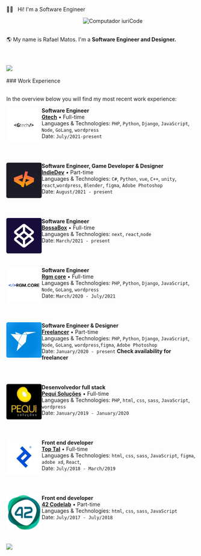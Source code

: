 🖖🏼 &nbsp; Hi! I'm a Software Engineer 

<img src="https://raw.githubusercontent.com/MicaelliMedeiros/micaellimedeiros/master/image/computer-illustration.png" min-width="200px" max-width="200px" width="300px" align="right" alt="Computador iuriCode">
<br>
<br>
<p align="left"> 
  🌎 My name is Rafael Matos. I'm a <strong>Software Engineer and Designer.</strong><br>
</p>
<br>
<br>
<img  src="https://github-readme-streak-stats.herokuapp.com?user=rafaelmatostj&theme=midnight-purple" style="max-width:100%;" width="430" align="middle">

<br>
<br>
### Work Experience
<br><br>

In the overview below you will find my most recent work experience:

[<img align="left" height="94px" width="94px" alt="Gtech" src="work/gtech.png"/>](#/)

**Software Engineer** \
[**Gtech**](#) • Full-time \
Languages & Technologies: `PHP`, `Python`, `Django`, `JavaScript`, `Node`, `GoLang`, `wordpress`\
Date: `July/2021-present`	

<br/><br/>

[<img align="left" height="94px" width="94px" alt="Gtech" src="work/devindie.png"/>](#/)

**Software Engineer, Game Developer & Designer** \
[**IndieDev**](https://rafael.cf) • Part-time \
Languages & Technologies: `C#`, `Python`, `vue`, `C++`, `unity`, `react`,`wordpress`, `Blender`, `figma`, `Adobe Photoshop` \
Date: `August/2021 - present`

<br/><br/>

[<img align="left" height="94px" width="94px" alt="Gtech" src="work/bossabox.png"/>](#/)

**Software Engineer** \
[**BossaBox**](https://bossabox.com/para-empresas) • Full-time \
Languages & Technologies: `next`, `react`,`node` \
Date: `March/2021 - present`

<br/><br/>

[<img align="left" height="94px" width="94px" alt="Gtech" src="work/regmcore.png"/>](#/)

**Software Engineer** \
[**Rgm core**](https://rgmcore.cf) • Full-time \
Languages & Technologies: `PHP`, `Python`, `Django`, `JavaScript`, `Node`, `GoLang`, `wordpress` \
Date: `March/2020 - July/2021`

<br/><br/>

[<img align="left" height="94px" width="94px" alt="Gtech" src="work/freelancer.png"/>](#/)

**Software Engineer & Designer** \
[**Freelancer**](#) • Part-time\
Languages & Technologies: `PHP`, `Python`, `Django`, `JavaScript`, `Node`, `GoLang`, `wordpress`,`figma`, `Adobe Photoshop` \
Date: `January/2020 - present` **Check availability for freelancer**

<br/><br/>

[<img align="left" height="94px" width="94px" alt="Gtech" src="work/pequi.png"/>](#/)

**Desenvolvedor full stack** \
[**Pequi Soluções**](https://github.com/PequiSolucoes) • Full-time \
Languages & Technologies: `PHP`, `html`, `css`, `sass`, `JavaScript`,  `wordpress` \
Date: `January/2019 - January/2020`

<br/><br/>

[<img align="left" height="94px" width="94px" alt="Gtech" src="work/toptal.png"/>](#/)

**Front end developer** \
[**Top Tal**](https://www.toptal.com) • Full-time \
Languages & Technologies: `html`, `css`, `sass`, `JavaScript`, `figma`, `adobe xd`, `React`,   \
Date: `July/2018 - March/2019`

<br/><br/>

[<img align="left" height="94px" width="94px" alt="Gtech" src="work/42codelabs.png"/>](#/)

**Front end developer** \
[**42 Codelab**](http://www.42codelab.com) • Part-time \
Languages & Technologies: `html`, `css`, `sass`, `JavaScript`   \
Date: `July/2017 - July/2018`

<br/><br/>

<p>
  <a href="https://www.instagram.com/rafamatosdev/" alt="Instagram">
    <img src="https://img.shields.io/badge/-Instagram-1C1C1C?style=for-the-badge&logo=Instagram&logoColor=00FFFF&link=https://www.instagram.com/iuricode"/>
  </a> 
</p>
